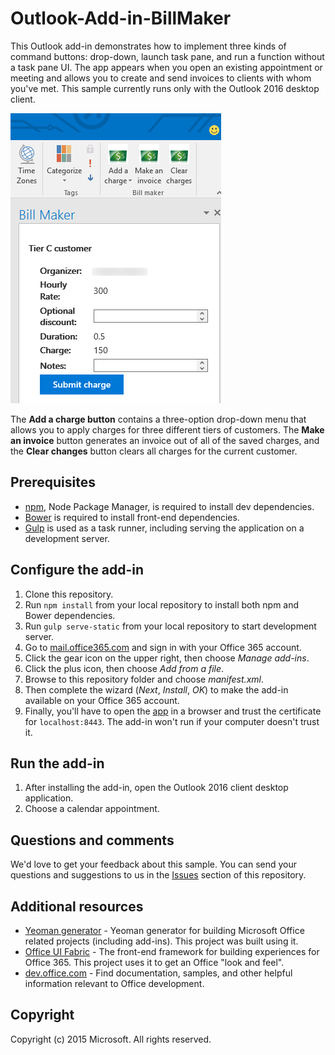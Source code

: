 # Outlook-Add-in-BillMaker
This Outlook add-in demonstrates how to implement three kinds of command buttons: drop-down, launch task pane, and run a function without a task pane UI. The app appears when you open an existing appointment or meeting and allows you to create and send invoices to clients with whom you've met. This sample currently runs only with the Outlook 2016 desktop client.

![BillMaker screenshot](images/BillMaker.png)

The **Add a charge button** contains a three-option drop-down menu that allows you to apply charges for three different tiers of customers. The **Make an invoice** button generates an invoice out of all of the saved charges, and the **Clear changes** button clears all charges for the current customer.

## Prerequisites
* [npm](https://www.npmjs.com/), Node Package Manager, is required to install dev dependencies.
* [Bower](http://bower.io/) is required to install front-end dependencies. 
* [Gulp](http://gulpjs.com/) is used as a task runner, including serving the application on a development server.

## Configure the add-in
1. Clone this repository.
2. Run `npm install` from your local repository to install both npm and Bower dependencies.
3. Run `gulp serve-static` from your local repository to start development server.
4. Go to [mail.office365.com](http://mail.office365.com) and sign in with your Office 365 account.
5. Click the gear icon on the upper right, then choose *Manage add-ins*.
6. Click the plus icon, then choose *Add from a file*.
7. Browse to this repository folder and choose *manifest.xml*.
8. Then complete the wizard (*Next*, *Install*, *OK*) to make the add-in available on your Office 365 account.
9. Finally, you'll have to open the [app](https://localhost:8443/appread/home/home.html) in a browser and trust the certificate for `localhost:8443`. The add-in won't run if your computer doesn't trust it.

## Run the add-in
1. After installing the add-in, open the Outlook 2016 client desktop application. 
2. Choose a calendar appointment.

## Questions and comments
We'd love to get your feedback about this sample. You can send your questions and suggestions to us in the [Issues](https://github.com/OfficeDev/Outlook-Add-in-RepoReport/issues) section of this repository.

## Additional resources
* [Yeoman generator](https://github.com/OfficeDev/generator-office) - Yeoman generator for building Microsoft Office related projects (including add-ins). This project was built using it.
* [Office UI Fabric](https://github.com/OfficeDev/Office-UI-Fabric/) - The front-end framework for building experiences for Office 365. This project uses it to get an Office "look and feel". 
* [dev.office.com](http://dev.office.com) - Find documentation, samples, and other helpful information relevant to Office development.


## Copyright
Copyright (c) 2015 Microsoft. All rights reserved.

